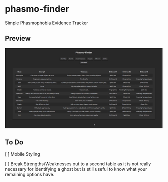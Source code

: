 # phasmo-finder
Simple Phasmophobia Evidence Tracker

## Preview

![](./.github/preview.gif)

## To Do

[ ] Mobile Styling

[ ] Break Strengths/Weaknesses out to a second table as it is not really necessary for identifying a ghost but is still useful to know what your remaining options have.